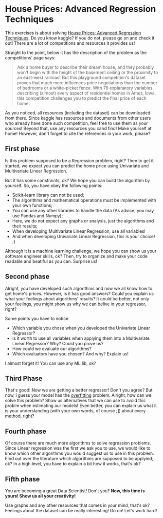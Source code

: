 
# House Prices: Advanced Regression Techniques

This exercises is about solving [House Prices: Advanced Regression Techniques](https://www.kaggle.com/c/house-prices-advanced-regression-techniques). Do you know kaggle? If you do not, please go on and check it out! There are a lot of competitions and resources it provides us!

Straight to the point, below it has the description of the problem as the competitions' page says:

> Ask a home buyer to describe their dream house, and they probably won't begin with the height of the basement ceiling or the proximity to an east-west railroad. But this playground competition's dataset proves that much more influences price negotiations than the number of bedrooms or a white-picket fence.
With 79 explanatory variables describing (almost) every aspect of residential homes in Ames, Iowa, this competition challenges you to predict the final price of each home.

As you noticed, all resources (including the dataset) can be downloaded from there. Since kaggle has resources and documents from other users who already have done such competition, feel free to use them as your sources! Beyond that, use any resources you cand find! Make yourself at home! However, don't forget to cite the references in your work, please?

## First phase
Is this problem supposed to be a Regression problem, right? Then to get it started, we expect you can predict the home price using Univariate and Multivariate Linear Regression. 

But it has some constraints, ok? We hope you can build the algorithm by yourself. So, you have obey the following points:

- Scikit-learn library can not be used;
- The algorithms and mathematical operations must be implemented with your own functions;
- You can use any other libraries to handle the data (As advice, you may use Pandas and Numpy);
- Here, we do not expect any graphs or analysis, just the algorithms and their results;
- When developing Multivariate Linear Regression, use all variables!
- And when developing Univariate Linear Regression, this is your choice! ;)

Although it is a machine learning challenge, we hope you can show us your software engineer skills, ok? Then, try to organize and make your code readable and beatiful as you can. Surprise us!

## Second phase
Alright, you have developed such algorithms and now we all know how to get home's prices. However, is it has good answers? Could you explain us what your feelings about algorithms' results? It could be better, not only your feelings, you might show us why we can belive in your regressor, right?

Some points you have to notice:

 - Which variable you chose when you developed the Univariate Linear Regressor?
 - Is it worth to use all variables when applying them into a Multivariate Linear Regressor? Why? Could you prove us?
 - How could we evaluate our algorithms? 
 - Which evaluators have you chosen? And why? Explain us!

I almost forget it! You can use any ML lib, ok?

## Third Phase
That's good! Now we are getting a better regressor! Don't you agree?
But now, i guess your model has the [overfitting](https://en.wikipedia.org/wiki/Overfitting) problem. Alright, how can we solve this problem? Show us alternatives that we can use to avoid this problm when estimating our models! Even better, you can explain us what it is your understanding (with your own words, of course ;]) about every method, right?

## Fourth phase
Of course there are much more algorithms to solve regression problems. Since Linear regression was the first we ask you to use, we would like to know which other algorithms you would suggest us to use in this problem. Find out over the literature which algorithms are supposed to be applyied, ok? In a high level, you have to explain a bit how it works, that's ok?


## Fifth phase
You are becoming a great Data Scientist! Don't you? 
**Now, this time is yours! Show us all your creativity!**

Use graphs and any other resources that comes in your mind, that's ok? Feelings about the dataset can be really interesting! Go on! Let's work hard!





 
